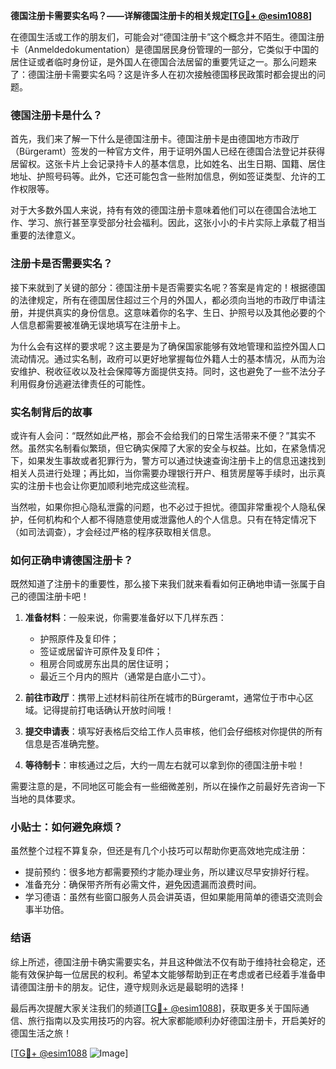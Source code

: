 **德国注册卡需要实名吗？——详解德国注册卡的相关规定[[TG💪+ @esim1088](https://t.me/s/esim1088)]**

在德国生活或工作的朋友们，可能会对“德国注册卡”这个概念并不陌生。德国注册卡（Anmeldedokumentation）是德国居民身份管理的一部分，它类似于中国的居住证或者临时身份证，是外国人在德国合法居留的重要凭证之一。那么问题来了：德国注册卡需要实名吗？这是许多人在初次接触德国移民政策时都会提出的问题。

### 德国注册卡是什么？

首先，我们来了解一下什么是德国注册卡。德国注册卡是由德国地方市政厅（Bürgeramt）签发的一种官方文件，用于证明外国人已经在德国合法登记并获得居留权。这张卡片上会记录持卡人的基本信息，比如姓名、出生日期、国籍、居住地址、护照号码等。此外，它还可能包含一些附加信息，例如签证类型、允许的工作权限等。

对于大多数外国人来说，持有有效的德国注册卡意味着他们可以在德国合法地工作、学习、旅行甚至享受部分社会福利。因此，这张小小的卡片实际上承载了相当重要的法律意义。

### 注册卡是否需要实名？

接下来就到了关键的部分：德国注册卡是否需要实名呢？答案是肯定的！根据德国的法律规定，所有在德国居住超过三个月的外国人，都必须向当地的市政厅申请注册，并提供真实的身份信息。这意味着你的名字、生日、护照号以及其他必要的个人信息都需要被准确无误地填写在注册卡上。

为什么会有这样的要求呢？这主要是为了确保国家能够有效地管理和监控外国人口流动情况。通过实名制，政府可以更好地掌握每位外籍人士的基本情况，从而为治安维护、税收征收以及社会保障等方面提供支持。同时，这也避免了一些不法分子利用假身份逃避法律责任的可能性。

### 实名制背后的故事

或许有人会问：“既然如此严格，那会不会给我们的日常生活带来不便？”其实不然。虽然实名制看似繁琐，但它确实保障了大家的安全与权益。比如，在紧急情况下，如果发生事故或者犯罪行为，警方可以通过快速查询注册卡上的信息迅速找到相关人员进行处理；再比如，当你需要办理银行开户、租赁房屋等手续时，出示真实的注册卡也会让你更加顺利地完成这些流程。

当然啦，如果你担心隐私泄露的问题，也不必过于担忧。德国非常重视个人隐私保护，任何机构和个人都不得随意使用或泄露他人的个人信息。只有在特定情况下（如司法调查），才会经过严格的程序获取相关信息。

### 如何正确申请德国注册卡？

既然知道了注册卡的重要性，那么接下来我们就来看看如何正确地申请一张属于自己的德国注册卡吧！

1. **准备材料**：一般来说，你需要准备好以下几样东西：
   - 护照原件及复印件；
   - 签证或居留许可原件及复印件；
   - 租房合同或房东出具的居住证明；
   - 最近三个月内的照片（通常是白底小二寸）。

2. **前往市政厅**：携带上述材料前往所在城市的Bürgeramt，通常位于市中心区域。记得提前打电话确认开放时间哦！

3. **提交申请表**：填写好表格后交给工作人员审核，他们会仔细核对你提供的所有信息是否准确完整。

4. **等待制卡**：审核通过之后，大约一周左右就可以拿到你的德国注册卡啦！

需要注意的是，不同地区可能会有一些细微差别，所以在操作之前最好先咨询一下当地的具体要求。

### 小贴士：如何避免麻烦？

虽然整个过程不算复杂，但还是有几个小技巧可以帮助你更高效地完成注册：

- 提前预约：很多地方都需要预约才能办理业务，所以建议尽早安排好行程。
- 准备充分：确保带齐所有必需文件，避免因遗漏而浪费时间。
- 学习德语：虽然有些窗口服务人员会讲英语，但如果能用简单的德语交流则会事半功倍。

### 结语

综上所述，德国注册卡确实需要实名，并且这种做法不仅有助于维持社会稳定，还能有效保护每一位居民的权利。希望本文能够帮助到正在考虑或者已经着手准备申请德国注册卡的朋友。记住，遵守规则永远是最聪明的选择！

最后再次提醒大家关注我们的频道[[TG💪+ @esim1088](https://t.me/s/esim1088)]，获取更多关于国际通信、旅行指南以及实用技巧的内容。祝大家都能顺利办好德国注册卡，开启美好的德国生活之旅！

[[TG💪+ @esim1088](https://t.me/s/esim1088) ![Image](https://i.postimg.cc/4NQfJmqS/Snipaste-2025-05-13-00-14-12.png)]